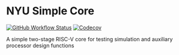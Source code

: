 # NYU Simple Core

[![GitHub Workflow Status](https://img.shields.io/github/actions/workflow/status/NYU-Processor-Design/nyu-simple-core/main.yaml?branch=main&style=flat-square)](https://github.com/NYU-Processor-Design/nyu-simple-core/actions/workflows/main.yaml?branch=main)
[![Codecov](https://img.shields.io/codecov/c/github/NYU-Processor-Design/nyu-simple-core?style=flat-square)](https://codecov.io/gh/NYU-Processor-Design/nyu-simple-core)

A simple two-stage RISC-V core for testing simulation and auxiliary processor
design functions
